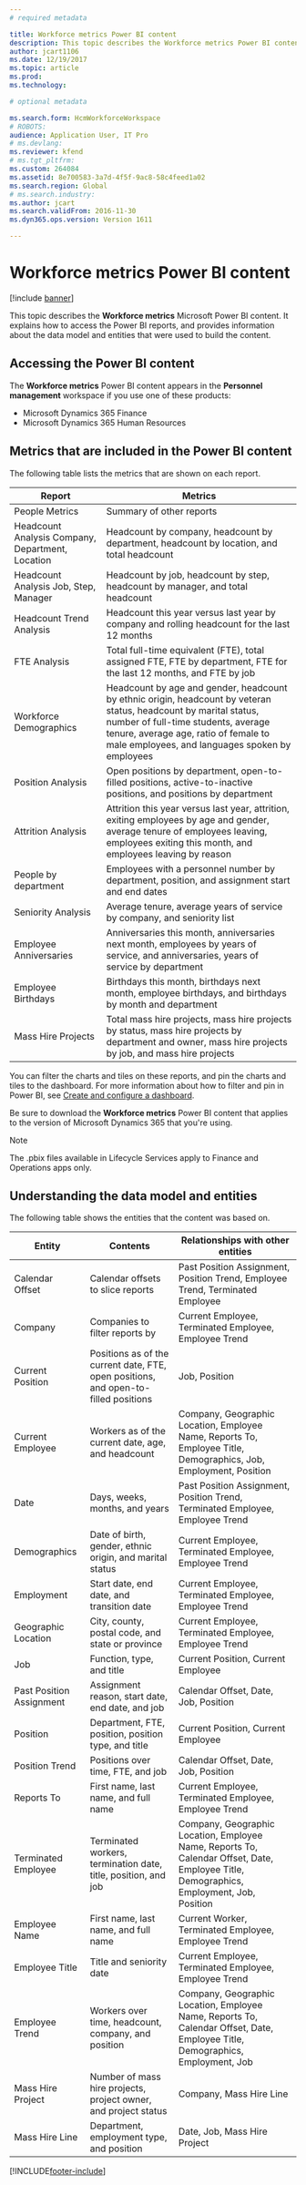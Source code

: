 ```yaml
---
# required metadata

title: Workforce metrics Power BI content
description: This topic describes the Workforce metrics Power BI content.
author: jcart1106 
ms.date: 12/19/2017
ms.topic: article
ms.prod: 
ms.technology: 

# optional metadata

ms.search.form: HcmWorkforceWorkspace
# ROBOTS: 
audience: Application User, IT Pro
# ms.devlang: 
ms.reviewer: kfend
# ms.tgt_pltfrm: 
ms.custom: 264084
ms.assetid: 8e700583-3a7d-4f5f-9ac8-58c4feed1a02
ms.search.region: Global
# ms.search.industry: 
ms.author: jcart
ms.search.validFrom: 2016-11-30
ms.dyn365.ops.version: Version 1611

---
```


# Workforce metrics Power BI content

[!include [banner](../includes/banner.md)]

This topic describes the **Workforce metrics** Microsoft Power BI content. It explains how to access the Power BI reports, and provides information about the data model and entities that were used to build the content.

## Accessing the Power BI content
The **Workforce metrics** Power BI content appears in the **Personnel management** workspace if you use one of these products:

- Microsoft Dynamics 365 Finance
- Microsoft Dynamics 365 Human Resources

## Metrics that are included in the Power BI content
The following table lists the metrics that are shown on each report.

| Report                                           | Metrics |
|--------------------------------------------------|---------|
| People Metrics                                   | Summary of other reports |
| Headcount Analysis Company, Department, Location | Headcount by company, headcount by department, headcount by location, and total headcount |
| Headcount Analysis Job, Step, Manager            | Headcount by job, headcount by step, headcount by manager, and total headcount |
| Headcount Trend Analysis                         | Headcount this year versus last year by company and rolling headcount for the last 12 months |
| FTE Analysis                                     | Total full-time equivalent (FTE), total assigned FTE, FTE by department, FTE for the last 12 months, and FTE by job |
| Workforce Demographics                           | Headcount by age and gender, headcount by ethnic origin, headcount by veteran status, headcount by marital status, number of full-time students, average tenure, average age, ratio of female to male employees, and languages spoken by employees |
| Position Analysis                                | Open positions by department, open-to-filled positions, active-to-inactive positions, and positions by department |
| Attrition Analysis                               | Attrition this year versus last year, attrition, exiting employees by age and gender, average tenure of employees leaving, employees exiting this month, and employees leaving by reason |
| People by department                             | Employees with a personnel number by department, position, and assignment start and end dates |
| Seniority Analysis                               | Average tenure, average years of service by company, and seniority list |
| Employee Anniversaries                           | Anniversaries this month, anniversaries next month, employees by years of service, and anniversaries, years of service by department |
| Employee Birthdays                               | Birthdays this month, birthdays next month, employee birthdays, and birthdays by month and department |
| Mass Hire Projects                               | Total mass hire projects, mass hire projects by status, mass hire projects by department and owner, mass hire projects by job, and mass hire projects |

You can filter the charts and tiles on these reports, and pin the charts and tiles to the dashboard. For more information about how to filter and pin in Power BI, see [Create and configure a dashboard](https://powerbi.microsoft.com/guided-learning/powerbi-learning-4-2-create-configure-dashboards).

Be sure to download the **Workforce metrics** Power BI content that applies to the version of Microsoft Dynamics 365 that you're using.

> [!NOTE]
> The .pbix files available in Lifecycle Services apply to Finance and Operations apps only.

## Understanding the data model and entities
The following table shows the entities that the content was based on.

| Entity                   | Contents                                                                            | Relationships with other entities |
|--------------------------|-------------------------------------------------------------------------------------|-----------------------------------|
| Calendar Offset          | Calendar offsets to slice reports                                                   | Past Position Assignment, Position Trend, Employee Trend, Terminated Employee |
| Company                  | Companies to filter reports by                                                      | Current Employee, Terminated Employee, Employee Trend |
| Current Position         | Positions as of the current date, FTE, open positions, and open-to-filled positions | Job, Position |
| Current Employee         | Workers as of the current date, age, and headcount                                  | Company, Geographic Location, Employee Name, Reports To, Employee Title, Demographics, Job, Employment, Position |
| Date                     | Days, weeks, months, and years                                                      | Past Position Assignment, Position Trend, Terminated Employee, Employee Trend |
| Demographics             | Date of birth, gender, ethnic origin, and marital status                            | Current Employee, Terminated Employee, Employee Trend |
| Employment               | Start date, end date, and transition date                                           | Current Employee, Terminated Employee, Employee Trend |
| Geographic Location      | City, county, postal code, and state or province                                    | Current Employee, Terminated Employee, Employee Trend |
| Job                      | Function, type, and title                                                           | Current Position, Current Employee |
| Past Position Assignment | Assignment reason, start date, end date, and job                                    | Calendar Offset, Date, Job, Position |
| Position                 | Department, FTE, position, position type, and title                                 | Current Position, Current Employee |
| Position Trend           | Positions over time, FTE, and job                                                   | Calendar Offset, Date, Job, Position |
| Reports To               | First name, last name, and full name                                                | Current Employee, Terminated Employee, Employee Trend |
| Terminated Employee      | Terminated workers, termination date, title, position, and job                      | Company, Geographic Location, Employee Name, Reports To, Calendar Offset, Date, Employee Title, Demographics, Employment, Job, Position |
| Employee Name            | First name, last name, and full name                                                | Current Worker, Terminated Employee, Employee Trend |
| Employee Title           | Title and seniority date                                                            | Current Employee, Terminated Employee, Employee Trend |
| Employee Trend           | Workers over time, headcount, company, and position                                 | Company, Geographic Location, Employee Name, Reports To, Calendar Offset, Date, Employee Title, Demographics, Employment, Job |
| Mass Hire Project        | Number of mass hire projects, project owner, and project status                     | Company, Mass Hire Line |
| Mass Hire Line           | Department, employment type, and position                                           | Date, Job, Mass Hire Project |


[!INCLUDE[footer-include](../../../includes/footer-banner.md)]